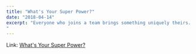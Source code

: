 ```yaml
---
title: "What's Your Super Power?"
date: "2018-04-14"
excerpt: "Everyone who joins a team brings something uniquely theirs.  Something no one else has. Something special. I call this your “super power”.  What’s yours?
"
---
```


Link: [What's Your Super Power?](https://www.linkedin.com/pulse/whats-your-super-power-brandon-shoop/)


